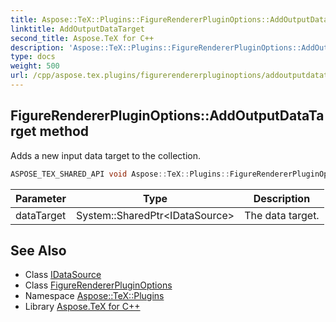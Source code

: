 ```yaml
---
title: Aspose::TeX::Plugins::FigureRendererPluginOptions::AddOutputDataTarget method
linktitle: AddOutputDataTarget
second_title: Aspose.TeX for C++
description: 'Aspose::TeX::Plugins::FigureRendererPluginOptions::AddOutputDataTarget method. Adds a new input data target to the collection in C++.'
type: docs
weight: 500
url: /cpp/aspose.tex.plugins/figurerendererpluginoptions/addoutputdatatarget/
---
```

## FigureRendererPluginOptions::AddOutputDataTarget method


Adds a new input data target to the collection.

```cpp
ASPOSE_TEX_SHARED_API void Aspose::TeX::Plugins::FigureRendererPluginOptions::AddOutputDataTarget(System::SharedPtr<IDataSource> dataTarget) override
```


| Parameter | Type | Description |
| --- | --- | --- |
| dataTarget | System::SharedPtr\<IDataSource\> | The data target. |

## See Also

* Class [IDataSource](../../idatasource/)
* Class [FigureRendererPluginOptions](../)
* Namespace [Aspose::TeX::Plugins](../../)
* Library [Aspose.TeX for C++](../../../)
